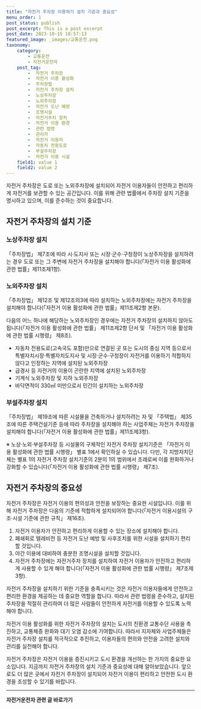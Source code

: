 ```yaml
---
title: "자전거 주차장 이용하기 설치 기준과 중요성"
menu_order: 1
post_status: publish
post_excerpt: This is a post excerpt
post_date: 2023-10-15 18:57:13
featured_image: _images/교통운전.png
taxonomy:
    category:
        - 교통운전
        - 자전거운전자
    post_tag:
        -  자전거 주차장
        -  자전거 이용 활성화
        -  주차장법
        -  자전거 주차장 설치
        -  노상주차장
        -  노외주차장
        -  자전거 도난 예방
        -  조명시설
        -  자전거주차 장치
        -  자전거 이용 환경
        -  관련 법령
        -  관리자
        -  자전거 이용자
        -  자동차 전용도로
        -  부설주차장
        -  자전거 이용 시설
    field1: value 1
    field2: value 2
---
```




자전거 주차장은 도로 또는 노외주차장에 설치되어 자전거 이용자들이 안전하고 편리하게 자전거를 보관할 수 있는 공간입니다. 이를 위해 관련 법률에서 주차장 설치 기준을 명시하고 있으며, 이를 준수하는 것이 중요합니다.

## 자전거 주차장의 설치 기준

### 노상주차장 설치

「주차장법」 제7조에 따라 시·도지사 또는 시장·군수·구청장이 노상주차장을 설치하려는 경우 도로 또는 그 주변에 자전거 주차장을 설치해야 합니다(「자전거 이용 활성화에 관한 법률」제11조제1항).

### 노외주차장 설치

「주차장법」 제12조 및 제12조의3에 따라 설치하는 노외주차장에는 자전거 주차장을 설치해야 합니다(「자전거 이용 활성화에 관한 법률」제11조제2항 본문).

다음의 어느 하나에 해당하는 노외주차장인 경우에는 자전거 주차장의 설치하지 않아도 됩니다(「자전거 이용 활성화에 관한 법률」 제11조제2항 단서 및 「자전거 이용 활성화에 관한 법률 시행령」 제8조).

- 자동차 전용도로(고속국도 포함)만으로 연결된 곳 또는 도시의 중심 지역 등으로서 특별자치시장·특별자치도지사 및 시장·군수·구청장이 자전거를 이용하기 적합하지 않다고 인정하는 지역에 설치된 노외주차장
- 급경사 등 자전거의 이용이 곤란한 지역에 설치된 노외주차장
- 기계식 노외주차장 및 지하 노외주차장
- 바닥면적이 330㎡ 미만으로서 민간이 설치하는 노외주차장

### 부설주차장 설치

「주차장법」 제19조에 따른 시설물을 건축하거나 설치하려는 자 및 「주택법」 제35조에 따른 주택건설기준 등에 따라 주차장을 설치해야 하는 사업주체는 자전거 주차장을 설치해야 합니다(「자전거 이용 활성화에 관한 법률」제11조제3항).

※ 노상·노외·부설주차장 등 시설물의 구체적인 자전거 주차장 설치기준은 「자전거 이용 활성화에 관한 법률 시행령」 별표 1에서 확인하실 수 있습니다. 다만, 각 지방자치단체는 별표 1의 자전거 주차장 설치기준의 2분의 1의 범위에서 조례로써 이를 완화하거나 강화할 수 있습니다(「자전거 이용 활성화에 관한 법률 시행령」 제7조).

## 자전거 주차장의 중요성

자전거 주차장은 자전거 이용의 편의성과 안전을 보장하는 중요한 시설입니다. 이를 위해 자전거 주차장은 다음의 기준에 적합하게 설치되어야 합니다(「자전거 이용시설의 구조·시설 기준에 관한 규칙」 제16조).

1. 자전거 이용자가 안전하고 편리하게 이용할 수 있는 장소에 설치해야 합니다.
3. 폐쇄회로 텔레비전 등 자전거 도난 예방 및 사후조치를 위한 시설을 설치하기 편리할 것입니다.
4. 야간 이용에 대비하여 충분한 조명시설을 설치할 것입니다.
5. 자전거 주차장에는 자전거주차 장치를 설치하여 자전거 이용자가 안전하고 편리하게 사용할 수 있게 해야 합니다(「자전거 이용 활성화에 관한 법률 시행령」 제7조제3항).

자전거 주차장을 설치하기 위한 기준을 충족시키는 것은 자전거 이용자들에게 안전하고 편리한 환경을 제공하는 데 중요한 역할을 합니다. 따라서 관련 법령을 준수하고, 설치된 주차장을 적절히 관리하여 더 많은 사람들이 안전하게 자전거를 이용할 수 있도록 노력해야 합니다.

자전거 이용 활성화를 위한 자전거 주차장의 설치는 도시의 친환경 교통수단 사용을 촉진하고, 교통체증 완화와 대기 오염 감소에 기여합니다. 따라서 지자체와 사업주체들은 자전거 주차장 설치를 적극적으로 추진하고, 이용자들의 편의와 안전을 고려한 설치와 관리를 실천해야 합니다.

자전거 주차장은 자전거 이용을 증진시키고 도시 환경을 개선하는 한 가지의 중요한 요소입니다. 지금까지 자전거 주차장의 설치 기준과 중요성에 대해 알아보았습니다. 앞으로도 더 많은 곳에서 자전거 주차장이 설치되어 자전거 이용이 편리하고 안전한 도시 환경을 조성할 수 있기를 바랍니다.



<!-- wp:separator -->
<hr class="wp-block-separator has-alpha-channel-opacity"/>
<!-- /wp:separator -->

<!-- wp:group {"backgroundColor":"base","layout":{"type":"constrained"}} -->
<div class="wp-block-group has-base-background-color has-background"><!-- wp:paragraph {"align":"center","fontSize":"large"} -->
<p class="has-text-align-center has-large-font-size"><strong>자전거운전자 관련 글 바로가기</strong></p>
<!-- /wp:paragraph -->


<!-- wp:latest-posts
{"categories":[{"id":1713,"count":19,"description":"","link":"https://uknowlaw.com/category/%ec%9e%90%ec%a0%84%ea%b1%b0%ec%9a%b4%ec%a0%84%ec%9e%90/","name":"자전거운전자","slug":"자전거운전자","taxonomy":"category","parent":0,"meta":[],"_links":{"self":[{"href":"https://uknowlaw.com/wp-json/wp/v2/categories/1713"}],"collection":[{"href":"https://uknowlaw.com/wp-json/wp/v2/categories"}],"about":[{"href":"https://uknowlaw.com/wp-json/wp/v2/taxonomies/category"}],"wp:post_type":[{"href":"https://uknowlaw.com/wp-json/wp/v2/posts?categories=1713"}],"curies":[{"name":"wp","href":"https://api.w.org/{rel}","templated":true}]}}],"postsToShow":100,"excerptLength":28,"postLayout":"grid","columns":2,"featuredImageAlign":"left","featuredImageSizeSlug":"large","fontSize":"medium"} /--></div>
<!-- /wp:group -->